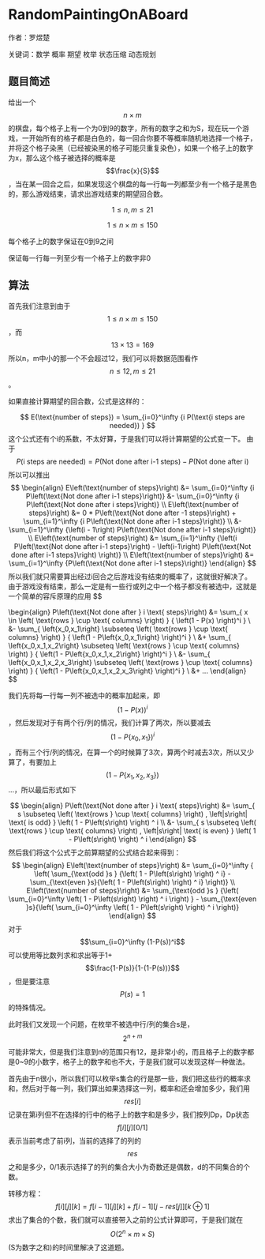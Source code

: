 # RandomPaintingOnABoard
作者：罗煜楚

关键词：数学 概率 期望 枚举 状态压缩 动态规划
## 题目简述
给出一个$$n\times m$$的棋盘，每个格子上有一个为0到9的数字，所有的数字之和为S，现在玩一个游戏，一开始所有的格子都是白色的，每一回合你要不等概率随机地选择一个格子，并将这个格子染黑（已经被染黑的格子可能贝重复染色），如果一个格子上的数字为x，那么这个格子被选择的概率是$$\frac{x}{S}$$，当在某一回合之后，如果发现这个棋盘的每一行每一列都至少有一个格子是黑色的，那么游戏结束，请求出游戏结束的期望回合数。

$$1 \leqslant n,m \leqslant 21$$

$$1 \leqslant n \times m \leqslant 150$$

每个格子上的数字保证在0到9之间

保证每一行每一列至少有一个格子上的数字非0

## 算法
首先我们注意到由于$$1 \leqslant n \times m \leqslant 150$$，而$$13 \times 13 = 169$$所以n，m中小的那一个不会超过12，我们可以将数据范围看作$$n \leqslant 12, m \leqslant 21$$。

如果直接计算期望的回合数，公式是这样的：

$$
E(\text{number of steps}) = \sum_{i=0}^\infty {i P(\text{i steps are needed}) }
$$
这个公式还有个i的系数，不太好算，于是我们可以将计算期望的公式变一下。
由于
$$
P\left(\text{i steps are needed}\right) = P\left(\text{Not done after i-1 steps}\right) - P\left(\text{Not done after i}\right)
$$
所以可以推出
$$
\begin{align} E\left(\text{number of steps}\right) &= \sum_{i=0}^\infty {i P\left(\text{Not done after i-1 steps}\right)} &- \sum_{i=0}^\infty {i P\left(\text{Not done after i steps}\right)} \\ E\left(\text{number of steps}\right) &= 0 * P\left(\text{Not done after -1 steps}\right) + \sum_{i=1}^\infty {i P\left(\text{Not done after i-1 steps}\right)} \\ &- \sum_{i=1}^\infty {\left(i - 1\right) P\left(\text{Not done after i-1 steps}\right)} \\ E\left(\text{number of steps}\right) &= \sum_{i=1}^\infty {\left(i P\left(\text{Not done after i-1 steps}\right) - \left(i-1\right) P\left(\text{Not done after i-1 steps}\right) \right)} \\ E\left(\text{number of steps}\right) &= \sum_{i=1}^\infty {P\left(\text{Not done after i-1 steps}\right)} \end{align}
$$
所以我们就只需要算出经过i回合之后游戏没有结束的概率了，这就很好解决了。由于游戏没有结束，那么一定是有一些行或列之中一个格子都没有被选中，这就是一个简单的容斥原理的应用
$$

\begin{align} P\left(\text{Not done after } i \text{ steps}\right) &= \sum_{ x \in \left( \text{rows } \cup \text{ columns} \right) } { \left(1 - P(x) \right)^i } \\ &- \sum_{ \left\{x_0,x_1\right\} \subseteq \left( \text{rows } \cup \text{ columns} \right) } { \left(1 - P\left\{x_0,x_1\right\} \right)^i } \\ &+ \sum_{ \left\{x_0,x_1,x_2\right\} \subseteq \left( \text{rows } \cup \text{ columns} \right) } { \left(1 - P\left\{x_0,x_1,x_2\right\} \right)^i } \\ &- \sum_{ \left\{x_0,x_1,x_2,x_3\right\} \subseteq \left( \text{rows } \cup \text{ columns} \right) } { \left(1 - P\left\{x_0,x_1,x_2,x_3\right\} \right)^i } \\ &+ ... \end{align}
$$

我们先将每一行每一列不被选中的概率加起来，即$$(1-P(x))^i$$，然后发现对于有两个行/列的情况，我们计算了两次，所以要减去$$(1-P \left\{ x_{0}, x_{1} \right\} )^i$$，而有三个行/列的情况，在算一个的时候算了3次，算两个时减去3次，所以又少算了，有要加上$$(1-P \left \{ x_1, x_2, x_3 \right \})$$...，所以最后形式如下


$$
\begin{align} P\left(\text{Not done after } i \text{ steps}\right) &= \sum_{ s \subseteq \left( \text{rows } \cup \text{ columns} \right) , \left|s\right| \text{ is odd} } \left( 1 - P\left(s\right) \right) ^ i \\ &- \sum_{ s \subseteq \left( \text{rows } \cup \text{ columns} \right) , \left|s\right| \text{ is even} } \left( 1 - P\left(s\right) \right) ^ i \end{align}
$$
然后我们将这个公式于之前算期望的公式结合起来得到：
$$
\begin{align} E\left(\text{number of steps}\right) &= \sum_{i=0}^\infty { \left( \sum_{\text{odd }s } {\left( 1 - P\left(s\right) \right) ^ i} - \sum_{\text{even }s}{\left( 1 - P\left(s\right) \right) ^ i} \right)} \\ E\left(\text{number of steps}\right) &= \sum_{\text{odd }s } {\left( \sum_{i=0}^\infty \left( 1 - P\left(s\right) \right) ^ i \right) } - \sum_{\text{even }s}{\left( \sum_{i=0}^\infty \left( 1 - P\left(s\right) \right) ^ i \right)} \end{align}
$$
对于$$\sum_{i=0}^\infty (1-P(s))^i$$可以使用等比数列求和求出等于1+$$\frac{1-P(s)}{1-(1-P(s))}$$，但是要注意$$P(s)=1$$的特殊情况。

此时我们又发现一个问题，在枚举不被选中行/列的集合s是，$$2^{n+m}$$可能非常大，但是我们注意到n的范围只有12，是非常小的，而且格子上的数字都是0~9的小数字，格子上的数字和也不大，于是我们就可以发现这样一种做法。

首先由于n很小，所以我们可以枚举s集合的行是那一些，我们把这些行的概率求和，然后对于每一列，我们算出如果选择这一列，概率和还会增加多少，我们用$$res[i]$$记录在第i列但不在选择的行中的格子上的数字和是多少，我们按列Dp，Dp状态$$f[i][j][0/1]$$表示当前考虑了前i列，当前的选择了的列的$$res$$之和是多少，0/1表示选择了的列的集合大小为奇数还是偶数，d的不同集合的个数。

转移方程：
$$
f[i][j][k] = f[i-1][j][k] + f[i-1][j-res[j]][k \oplus 1]  
$$
求出了集合的个数，我们就可以直接带入之前的公式计算即可，于是我们就在$$O(2^{n} \times m \times S)$$(S为数字之和)的时间里解决了这道题。